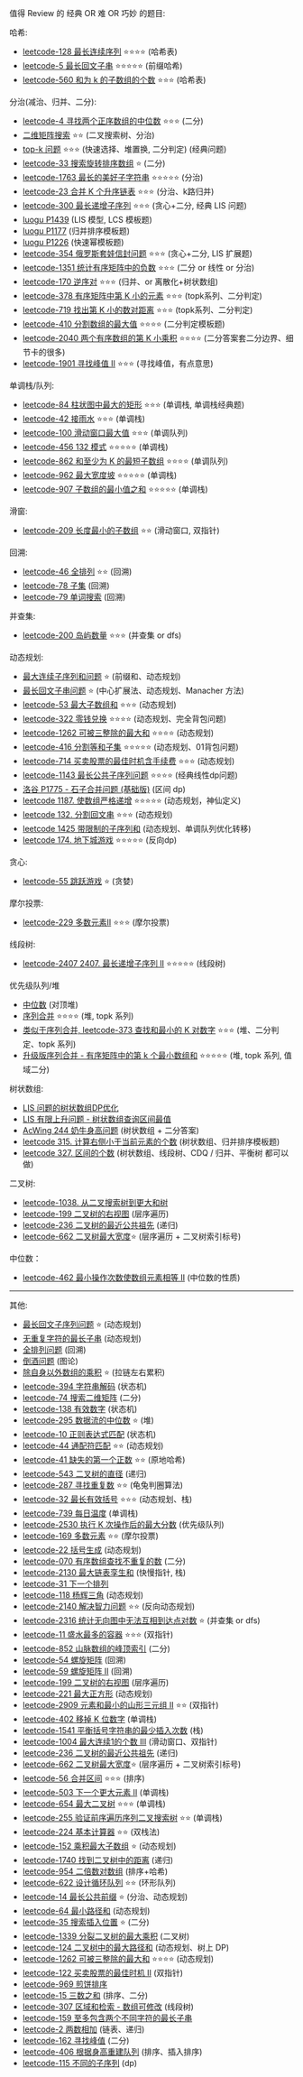 值得 Review 的 经典 OR 难 OR 巧妙 的题目:


哈希:

- [leetcode-128 最长连续序列](leetcode/leetcode-128-longest-consecutive-sequence) ⭐️⭐️⭐️⭐️       (哈希表)
- [leetcode-5 最长回文子串](leetcode/leetcode-5-longest-palindromic-substring) ⭐️⭐️⭐️⭐️⭐️  (前缀哈希)
- [leetcode-560 和为 k 的子数组的个数](leetcode/leetcode-560-subarray-sum-equals-k) ⭐️⭐️⭐️ (哈希表)

分治(减治、归并、二分):

- [leetcode-4 寻找两个正序数组的中位数](leetcode/leetcode-4-median-of-two-sorted-arrays) ⭐️⭐️⭐️  (二分)
- [二维矩阵搜索](matrix-sorted-search) ⭐️⭐️   (二叉搜索树、分治)
- [top-k 问题](leetcode/leetcode-215-kth-largest-element-in-an-array) ⭐️⭐️⭐️   (快速选择、堆置换, 二分判定) (经典问题)
- [leetcode-33  搜索旋转排序数组](leetcode/leetcode-33-search-in-rotated-sorted-array) ⭐️  (二分)
- [leetcode-1763 最长的美好子字符串](leetcode/leetcode-1763-longest-nice-substring) ⭐️⭐️⭐️⭐️⭐️        (分治)
- [leetcode-23 合并 K 个升序链表](leetcode/leetcode-23-merge-k-sorted-lists)  ⭐️⭐️⭐️   (分治、k路归并)
- [leetcode-300 最长递增子序列](leetcode/leetcode-300-longest-increasing-subsequence)  ⭐️⭐️⭐️   (贪心+二分, 经典 LIS 问题)
- [luogu P1439](luogu/P1439) (LIS 模型, LCS 模板题)
- [luogu P1177](luogu/P1177) (归并排序模板题)
- [luogu P1226](luogu/P1226) (快速幂模板题)
- [leetcode-354 俄罗斯套娃信封问题](leetcode/leetcode-354-russian-doll-envelopes)  ⭐️⭐️⭐️  (贪心+二分, LIS 扩展题)
- [leetcode-1351 统计有序矩阵中的负数](leetcode/leetcode-1351-count-negative-numbers-in-a-sorted-matrix) ⭐️⭐️⭐️  (二分 or 线性 or 分治)
- [leetcode-170 逆序对](leetcode/leetcode-170-shu-zu-zhong-de-ni-xu-dui-lcof)  ⭐️⭐️⭐️  (归并、or 离散化+树状数组)
- [leetcode-378 有序矩阵中第 K 小的元素](leetcode/leetcode-378-kth-smallest-element-in-a-sorted-matrix)  ⭐️⭐️⭐️  (topk系列、二分判定)
- [leetcode-719 找出第 K 小的数对距离](leetcode/leetcode-719-find-k-th-smallest-pair-distance)  ⭐️⭐️⭐️  (topk系列、二分判定)
- [leetcode-410 分割数组的最大值](leetcode/leetcode-410-split-array-largest-sum)  ⭐️⭐️⭐️⭐️    (二分判定模板题)
- [leetcode-2040  两个有序数组的第 K 小乘积](leetcode/leetcode-2040-kth-smallest-product-of-two-sorted-arrays) ⭐️⭐️⭐️⭐️ (二分答案套二分边界、细节卡的很多)
- [leetcode-1901 寻找峰值 II](leetcode/leetcode-1901-find-a-peak-element-ii)   ⭐️⭐️⭐️  (寻找峰值，有点意思)

单调栈/队列:

- [leetcode-84 柱状图中最大的矩形](leetcode/leetcode-84-largest-rectangle-in-histogram) ⭐️⭐️⭐️     (单调栈, 单调栈经典题)
- [leetcode-42 接雨水](leetcode/leetcode-42-trapping-rain-water) ⭐️⭐️⭐️     (单调栈)
- [leetcode-100 滑动窗口最大值](leetcode/leetcode-100-sliding-window-maximum) ⭐️⭐️⭐️     (单调队列)
- [leetcode-456  132 模式](leetcode/leetcode-132-pattern) ⭐️⭐️⭐️⭐️⭐️          (单调栈)
- [leetcode-862 和至少为 K 的最短子数组](leetcode/leetcode-862-shortest-subarray-with-sum-at-least-k) ⭐️⭐️⭐️⭐️      (单调队列)
- [leetcode-962 最大宽度坡](leetcode/leetcode-962-maximum-width-ramp) ⭐️⭐️⭐️⭐️⭐️        (单调栈)
- [leetcode-907 子数组的最小值之和](leetcode/leetcode-907-sum-of-subarray-minimums)  ⭐️⭐️⭐️⭐️⭐️  (单调栈)

滑窗:

- [leetcode-209 长度最小的子数组](leetcode/leetcode-209-minimum-size-subarray-sum) ⭐️⭐️      (滑动窗口, 双指针)


回溯:

- [leetcode-46 全排列](leetcode/leetcode-46-permutations) ⭐️⭐️    (回溯)
- [leetcode-78 子集](leetcode/leetcode-78-subsets)        (回溯)
- [leetcode-79 单词搜索](leetcode/leetcode-79-word-search)   (回溯)

并查集:

- [leetcode-200 岛屿数量](leetcode/leetcode-200-number-of-islands) ⭐️⭐️⭐️  (并查集 or dfs)

动态规划:

- [最大连续子序列和问题](largest-sum-contiguous-subarray) ⭐️  (前缀和、动态规划)
- [最长回文子串问题](longest-palindromic-substring) ⭐️  (中心扩展法、动态规划、Manacher 方法)
- [leetcode-53 最大子数组和](leetcode/leetcode-53-maximum-subarray) ⭐️⭐️⭐️  (动态规划)
- [leetcode-322 零钱兑换](leetcode/leetcode-322-coin-change) ⭐️⭐️⭐️⭐️ (动态规划、完全背包问题)
- [leetcode-1262 可被三整除的最大和](leetcode/leetcode-1262-greatest-sum-divisible-by-three)        ⭐️⭐️⭐️⭐️  (动态规划)
- [leetcode-416 分割等和子集](leetcode/leetcode-416-partition-equal-subset-sum) ⭐️⭐️⭐️⭐️⭐️  (动态规划、01背包问题)
- [leetcode-714 买卖股票的最佳时机含手续费](leetcode/leetcode-714-best-time-to-buy-and-sell-stock-with-transaction-fee) ⭐️⭐️⭐️ (动态规划)
- [leetcode-1143 最长公共子序列问题](leetcode/leetcode-1143-longest-common-subsequence) ⭐️⭐️⭐️⭐️  (经典线性dp问题)
- [洛谷 P1775 - 石子合并问题 (基础版)](luogu/P1775) (区间 dp)
- [leetcode 1187. 使数组严格递增](leetcode/leetcode-1187-make-array-strictly-increasing)  ⭐️⭐️⭐️⭐️⭐️  (动态规划，神仙定义)
- [leetcode 132. 分割回文串](leetcode/leetcode-132-palindrome-partitioning-ii) ⭐️⭐️⭐️ (动态规划)
- [leetcode 1425 带限制的子序列和](leetcode/leetcode-1425-constrained-subsequence-sum) (动态规划、单调队列优化转移)
- [leetcode 174. 地下城游戏](leetcode/leetcode-174-dungeon-game) ⭐️⭐️⭐️⭐️⭐️ (反向dp)


贪心:

- [leetcode-55 跳跃游戏](leetcode/leetcode-55-jump-game) ⭐️         (贪婪)


摩尔投票:

- [leetcode-229 多数元素II](leetcode/leetcode-229-majority-element-ii) ⭐️⭐️⭐️  (摩尔投票)


线段树:

- [leetcode-2407 2407. 最长递增子序列 II](leetcode/leetcode-2407-longest-increasing-subsequence-ii) ⭐️⭐️⭐️⭐️⭐️  (线段树)

优先级队列/堆

- [中位数](luogu/P1168)  (对顶堆)
- [序列合并](luogu/P1631) ⭐️⭐️⭐️⭐️ (堆, topk 系列)
- [类似于序列合并, leetcode-373 查找和最小的 K 对数字](leetcode/leetcode-373-find-k-pairs-with-smallest-sums) ⭐️⭐️⭐️  (堆、二分判定、topk 系列)
- [升级版序列合并 - 有序矩阵中的第 k 个最小数组和](leetcode/leetcode-1439-find-the-kth-smallest-sum-of-a-matrix-with-sorted-rows) ⭐️⭐️⭐️⭐️⭐️ (堆, topk 系列, 值域二分)

树状数组:

- [LIS 问题的树状数组DP优化](leetcode/leetcode-300-longest-increasing-subsequence/main-dp-shift-improve-bit.cc)
- [LIS 有限上升问题 - 树状数组查询区间最值](leetcode/leetcode-2407-longest-increasing-subsequence-ii/main-bit.cc)
- [AcWing 244 奶牛身高问题](acwing/244) (树状数组 + 二分答案)
- [leetcode 315. 计算右侧小于当前元素的个数](leetcode/leetcode-315-count-of-smaller-numbers-after-self) (树状数组、归并排序模板题)
- [leetcode 327. 区间的个数](leetcode/leetcode-327-count-of-range-sum) (树状数组、线段树、CDQ / 归并、平衡树 都可以做)

二叉树:

- [leetcode-1038. 从二叉搜索树到更大和树](leetcode/leetcode-1038-binary-search-tree-to-greater-sum-tree)
- [leetcode-199 二叉树的右视图](leetcode/leetcode-199-binary-tree-right-side-view)      (层序遍历)
- [leetcode-236 二叉树的最近公共祖先](leetcode/leetcode-236-lowest-common-ancestor-of-a-binary-tree)            (递归)
- [leetcode-662 二叉树最大宽度](leetcode/leetcode-662-maximum-width-of-binary-tree)⭐️         (层序遍历 + 二叉树索引标号)

中位数：

- [leetcode-462 最小操作次数使数组元素相等 II](leetcode/leetcode-462-minimum-moves-to-equal-array-elements-ii)  (中位数的性质)

-------

其他:

- [最长回文子序列问题](longest-palindromic-subsequence) ⭐️   (动态规划)
- [无重复字符的最长子串](longest-substring-without-repeat-chars) (动态规划)
- [全排列问题](permutation)  (回溯)
- [倒酒问题](pour-problem) (图论)
- [除自身以外数组的乘积](product-of-array-except-self) ⭐️  (拉链左右累积)
- [leetcode-394 字符串解码](leetcode/leetcode-394-decode-string)        (状态机)
- [leetcode-74 搜索二维矩阵](leetcode/leetcode-74-search-a-2d-matrix)    (二分)
- [leetcode-138 有效数字](leetcode/leetcode-138-validate-number)  (状态机)
- [leetcode-295 数据流的中位数](leetcode/leetcode-295-find-median-from-data-stream) ⭐️     (堆)
- [leetcode-10 正则表达式匹配](leetcode/leetcode-10-regular-expression-matching)     (状态机)
- [leetcode-44 通配符匹配](leetcode/leetcode-44-wildcard-matching) ⭐️⭐️  (动态规划)
- [leetcode-41 缺失的第一个正数](leetcode/leetcode-41-first-missing-positive) ⭐️⭐️    (原地哈希)
- [leetcode-543 二叉树的直径](leetcode/leetcode-543-diameter-of-binary-tree)             (递归)
- [leetcode-287 寻找重复数](leetcode/leetcode-287-find-the-duplicate-number) ⭐️⭐️       (龟兔判圈算法)
- [leetcode-32 最长有效括号](leetcode/leetcode-32-longest-valid-parentheses) ⭐️⭐️⭐️       (动态规划、栈)
- [leetcode-739 每日温度](leetcode/leetcode-739-daily-temperatures)    (单调栈)
- [leetcode-2530 执行 K 次操作后的最大分数](leetcode/leetcode-2530-maximal-score-after-applying-k-operations) (优先级队列)
- [leetcode-169 多数元素](leetcode/leetcode-169-majority-element) ⭐️⭐️        (摩尔投票)
- [leetcode-22 括号生成](leetcode/leetcode-22-generate-parentheses )  (动态规划)
- [leetcode-070 有序数组查找不重复的数](leetcode/leetcode-070-skFtm2)          (二分)
- [leetcode-2130 最大链表孪生和](leetcode/leetcode-2130-maximum-twin-sum-of-a-linked-list)    (快慢指针, 栈)
- [leetcode-31 下一个排列](leetcode/leetcode-31-next-permutation)
- [leetcode-118 杨辉三角](leetcode/leetcode-118-pascals-triangle)   (动态规划)
- [leetcode-2140 解决智力问题](leetcode/leetcode-2140-solving-questions-with-brainpower) ⭐️⭐️  (反向动态规划)
- [leetcode-2316 统计无向图中无法互相到达点对数](leetcode/leetcode-2316-count-unreachable-pairs-of-nodes-in-an-undirected-graph) ⭐️    (并查集 or dfs)
- [leetcode-11 盛水最多的容器](leetcode/leetcode-11-container-with-most-water) ⭐️⭐️⭐️  (双指针)
- [leetcode-852 山脉数组的峰顶索引](leetcode/leetcode-852-peak-index-in-a-mountain-array)       (二分)
- [leetcode-54 螺旋矩阵](leetcode/leetcode-54-spiral-matrix)              (回溯)
- [leetcode-59 螺旋矩阵 II](leetcode/leetcode-59-spiral-matrix-ii)       (回溯)
- [leetcode-199 二叉树的右视图](leetcode/leetcode-199-binary-tree-right-side-view)      (层序遍历)
- [leetcode-221 最大正方形](leetcode/leetcode-221-maximal-square)             (动态规划)
- [leetcode-2909 元素和最小的山形三元组 II](leetcode/leetcode-2909-minimum-sum-of-mountain-triplets-ii) ⭐️⭐️     (双指针)
- [leetcode-402 移掉 K 位数字](leetcode/leetcode-402-remove-k-digits)        (单调栈)
- [leetcode-1541 平衡括号字符串的最少插入次数](leetcode/leetcode-1541-minimum-insertions-to-balance-a-parentheses-string)          (栈)
- [leetcode-1004 最大连续1的个数 III](leetcode/leetcode-1004-max-consecutive-ones-iii)               (滑动窗口、双指针)
- [leetcode-236 二叉树的最近公共祖先](leetcode/leetcode-236-lowest-common-ancestor-of-a-binary-tree)            (递归)
- [leetcode-662 二叉树最大宽度](leetcode/leetcode-662-maximum-width-of-binary-tree)⭐️         (层序遍历 + 二叉树索引标号)
- [leetcode-56 合并区间](leetcode/leetcode-56-merge-intervals) ⭐️⭐️⭐️       (排序)
- [leetcode-503 下一个更大元素 II](leetcode/leetcode-503-next-greater-element-ii)            (单调栈)
- [leetcode-654 最大二叉树](problems/leetcode-654-maximum-binary-tree) ⭐️⭐️⭐️          (单调栈)
- [leetcode-255 验证前序遍历序列二叉搜索树](leetcode/leetcode-255-verify-preorder-sequence-in-binary-search-tree) ⭐️⭐️     (单调栈)
- [leetcode-224 基本计算器](leetcode/leetcode-224-basic-calculator) ⭐️⭐️     (双栈法)
- [leetcode-152 乘积最大子数组](leetcode/leetcode-152-maximum-product-subarray)  ⭐️  (动态规划)
- [leetcode-1740 找到二叉树中的距离](leetcode/leetcode-1740-find-distance-in-a-binary-tree)  (递归)
- [leetcode-954 二倍数对数组](leetcode/leetcode-954-array-of-doubled-pairs)  (排序+哈希)
- [leetcode-622 设计循环队列](leetcode/leetcode-622-design-circular-queue) ⭐️⭐️  (环形队列)
- [leetcode-14 最长公共前缀](leetcode/leetcode-14-longest-common-prefix) ⭐️ (分治、动态规划)
- [leetcode-64 最小路径和](leetcode/leetcode-64-minimum-path-sum) (动态规划)
- [leetcode-35 搜索插入位置](leetcode/leetcode-35-search-insert-position)  ⭐️ (二分)
- [leetcode-1339 分裂二叉树的最大乘积](leetcode/leetcode-1339-maximum-product-of-splitted-binary-tree)  (二叉树)
- [leetcode-124 二叉树中的最大路径和](leetcode/leetcode-124-binary-tree-maximum-path-sum)     (动态规划、树上 DP)
- [leetcode-1262 可被三整除的最大和](leetcode/leetcode-1262-greatest-sum-divisible-by-three)        ⭐️⭐️⭐️⭐️  (动态规划)
- [leetcode-122 买卖股票的最佳时机 II](leetcode/leetcode-122-best-time-to-buy-and-sell-stock-ii)  (双指针)
- [leetcode-969 煎饼排序](leetcode/leetcode-969-pancake-sorting)
- [leetcode-15 三数之和](leetcode/leetcode-15-3sum)  (排序、二分)
- [leetcode-307 区域和检索 - 数组可修改](leetcode/leetcode-307-range-sum-query-mutable)  (线段树)
- [leetcode-159 至多包含两个不同字符的最长子串](leetcode/leetcode-159-longest-substring-with-at-most-two-distinct-characters)
- [leetcode-2 两数相加](leetcode/leetcode-2-add-two-numbers)  (链表、递归)
- [leetcode-162 寻找峰值](leetcode/leetcode-162-find-peak-elemen)  (二分)
- [leetcode-406 根据身高重建队列](leetcode/leetcode-406-queue-reconstruction-by-height)  (排序、插入排序)
- [leetcode-115 不同的子序列](leetcode/leetcode-115-distinct-subsequences)   (dp)
